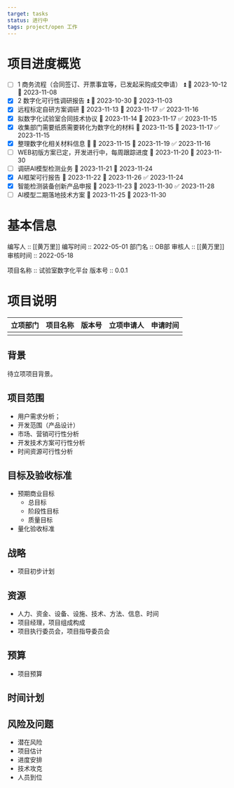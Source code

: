 ```yaml
---
target: tasks
status: 进行中
tags: project/open 工作
---
```


# 项目进度概览

- [ ] 1 商务流程（合同签订、开票事宜等，已发起采购成交申请） ⏫ 🛫 2023-10-12 📅 2023-11-08 
- [x] 2 数字化可行性调研报告 ⏫ 🛫 2023-10-30 📅 2023-11-03
- [x] 远程标定自研方案调研 🛫 2023-11-13 📅 2023-11-17 ✅ 2023-11-16
- [x] 拟数字化试验室合同技术协议 🛫 2023-11-14 📅 2023-11-17 ✅ 2023-11-15
- [x] 收集部门需要纸质需要转化为数字化的材料 🛫 2023-11-15 📅 2023-11-17 ✅ 2023-11-15
- [x] 整理数字化相关材料信息 🔺 🛫 2023-11-15 📅 2023-11-19 ✅ 2023-11-16
- [ ] WEB初版方案已定，开发进行中，每周跟踪进度 🛫 2023-11-20  📅 2023-11-30
- [ ] 调研AI模型检测业务 🛫 2023-11-21  📅 2023-11-24 
- [x] AI框架可行报告 🛫 2023-11-22 📅 2023-11-26 ✅ 2023-11-24
- [x] 智能检测装备创新产品申报 🛫 2023-11-23 📅 2023-11-30 ✅ 2023-11-28
- [ ] AI模型二期落地技术方案 🛫 2023-11-25  📅 2023-11-30

# 基本信息

编写人 :: [[黄万里]]
编写时间 :: 2022-05-01
部门名 :: OB部
审核人 :: [[黄万里]]
审核时间 :: 2022-05-18

项目名称 :: 试验室数字化平台
版本号 :: 0.0.1

# 项目说明
| 立项部门 | 项目名称 | 版本号 | 立项申请人 | 申请时间 |
| -------- | -------- | ------ | ---------- | -------- |
|       |          |        |            |          |


## 背景

待立项项目背景。

## 项目范围
- 用户需求分析；
- 开发范围（产品设计）
- 市场、营销可行性分析
- 开发技术方案可行性分析
- 时间资源可行性分析

## 目标及验收标准
- 预期商业目标
	- 总目标
	- 阶段性目标
	- 质量目标
- 量化验收标准

## 战略
- 项目初步计划

## 资源
- 人力、资金、设备、设施、技术、方法、信息、时间
- 项目经理，项目组成构成
- 项目执行委员会，项目指导委员会


## 预算
- 项目预算

## 时间计划

## 风险及问题

- 潜在风险
- 项目估计
- 进度安排
- 技术攻克
- 人员到位

